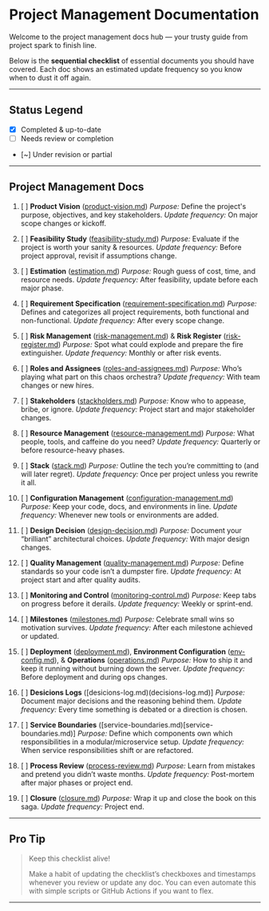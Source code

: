 <!--
START OF project-management/README.md

Purpose:
Provide a roadmap for project management documentation following a natural project lifecycle sequence.

Update Frequency:
Review at each project phase transition or major update.

Location: docs/project-management/README.md
-->

# Project Management Documentation

Welcome to the project management docs hub — your trusty guide from project spark to finish line.

Below is the **sequential checklist** of essential documents you should have covered.
Each doc shows an estimated update frequency so you know when to dust it off again.

---

## Status Legend

* [x] Completed & up-to-date
* [ ] Needs review or completion
* [~] Under revision or partial

---

## Project Management Docs

1. [ ] **Product Vision** ([product-vision.md](product-vision.md))
   _Purpose:_ Define the project's purpose, objectives, and key stakeholders.
   _Update frequency:_ On major scope changes or kickoff.

2. [ ] **Feasibility Study** ([feasibility-study.md](feasibility-study.md))
   _Purpose:_ Evaluate if the project is worth your sanity & resources.
   _Update frequency:_ Before project approval, revisit if assumptions change.

3. [ ] **Estimation** ([estimation.md](estimation.md))
   _Purpose:_ Rough guess of cost, time, and resource needs.
   _Update frequency:_ After feasibility, update before each major phase.

4. [ ] **Requirement Specification** ([requirement-specification.md](requirements-specification.md))
   _Purpose:_ Defines and categorizes all project requirements, both functional and non-functional.
   _Update frequency:_ After every scope change.

5. [ ] **Risk Management** ([risk-management.md](risk-management.md)) & **Risk Register** ([risk-register.md](risk-register.md))
   _Purpose:_ Spot what could explode and prepare the fire extinguisher.
   _Update frequency:_ Monthly or after risk events.

6. [ ] **Roles and Assignees** ([roles-and-assignees.md](roles-and-assignees.md))
   _Purpose:_ Who’s playing what part on this chaos orchestra?
   _Update frequency:_ With team changes or new hires.

7. [ ] **Stakeholders** ([stackholders.md](stakeholders.md))
   _Purpose:_ Know who to appease, bribe, or ignore.
   _Update frequency:_ Project start and major stakeholder changes.

8. [ ] **Resource Management** ([resource-management.md](resource-management.md))
   _Purpose:_ What people, tools, and caffeine do you need?
   _Update frequency:_ Quarterly or before resource-heavy phases.

9. [ ] **Stack** ([stack.md](../stack.md))
   _Purpose:_ Outline the tech you’re committing to (and will later regret).
   _Update frequency:_ Once per project unless you rewrite it all.

10. [ ] **Configuration Management** ([configuration-management.md](configuration-management.md))
   _Purpose:_ Keep your code, docs, and environments in line.
   _Update frequency:_ Whenever new tools or environments are added.

11. [ ] **Design Decision** ([design-decision.md](design-decision.md))
   _Purpose:_ Document your “brilliant” architectural choices.
   _Update frequency:_ With major design changes.

12. [ ] **Quality Management** ([quality-management.md](quality-management.md))
    _Purpose:_ Define standards so your code isn’t a dumpster fire.
    _Update frequency:_ At project start and after quality audits.

13. [ ] **Monitoring and Control** ([monitoring-control.md](monitoring-control.md))
    _Purpose:_ Keep tabs on progress before it derails.
    _Update frequency:_ Weekly or sprint-end.

14. [ ] **Milestones** ([milestones.md](milestones.md))
    _Purpose:_ Celebrate small wins so motivation survives.
    _Update frequency:_ After each milestone achieved or updated.

15. [ ] **Deployment** ([deployment.md](deployment.md)), **Environment Configuration** ([env-config.md](env-config.md)), & **Operations** ([operations.md](operations.md))
    _Purpose:_ How to ship it and keep it running without burning down the server.
    _Update frequency:_ Before deployment and during ops changes.

16. [ ] **Desicions Logs** ([desicions-log.md)(decisions-log.md)]
    _Purpose:_ Document major decisions and the reasoning behind them.
    _Update frequency:_ Every time something is debated or a direction is chosen.

17. [ ] **Service Boundaries** ([service-boundaries.md)[service-boundaries.md)]
    _Purpose:_ Define which components own which responsibilities in a modular/microservice setup.
    _Update frequency:_ When service responsibilities shift or are refactored.

18. [ ] **Process Review** ([process-review.md](../qa/process-review.md))
    _Purpose:_ Learn from mistakes and pretend you didn’t waste months.
    _Update frequency:_ Post-mortem after major phases or project end.

19. [ ] **Closure** ([closure.md](closure.md))
    _Purpose:_ Wrap it up and close the book on this saga.
    _Update frequency:_ Project end.

---

## Pro Tip

> Keep this checklist alive!
>
> Make a habit of updating the checklist’s checkboxes and timestamps whenever you review or update any doc.
> You can even automate this with simple scripts or GitHub Actions if you want to flex.

---

<!-- END OF project-management/README.md -->
